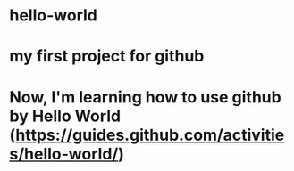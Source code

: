 # hello-world
# my first project for github
# Now, I'm learning how to use github by Hello World (https://guides.github.com/activities/hello-world/) 
